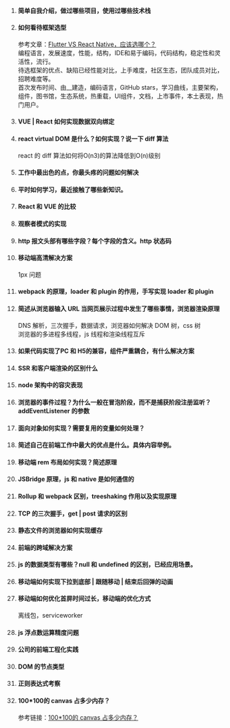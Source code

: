 1.  #### 简单自我介绍，做过哪些项目，使用过哪些技术栈

1.  #### 如何看待框架选型
    参考文章：[Flutter VS React Native，应该选哪个？](https://mp.weixin.qq.com/s/keQsc2YO-QVUq3Z4u2q1cw)<br/>
    编程语言，发展速度，性能，结构，IDE和易于编码，代码结构，稳定性和灵活性，流行。<br/>
    待选框架的优点、缺陷已经性能对比，上手难度，社区生态，团队成员对比，招聘难度等。<br/>
    首次发布时间、由__建造，编码语言，GitHub stars，学习曲线，主要架构，组件，图书馆，生态系统，热重载，UI组件，文档，上市事件，本土表现，热门用户。

1.  #### VUE | React 如何实现数据双向绑定

1.  #### react virtual DOM 是什么？如何实现？说一下 diff 算法
    react 的 diff 算法如何将O(n3)的算法降低到O(n)级别

1.  #### 工作中最出色的点，你最头疼的问题如何解决

1.  #### 平时如何学习，最近接触了哪些新知识。

1.  #### React 和 VUE 的比较

1.  #### 观察者模式的实现

1.  #### http 报文头部有哪些字段？每个字段的含义。http 状态码

1.  #### 移动端高清解决方案
    1px 问题

1.  #### webpack 的原理，loader 和 plugin 的作用，手写实现 loader 和 plugin

1.  #### 简述从浏览器输入 URL 当网页展示过程中发生了哪些事情，浏览器渲染原理
    DNS 解析，三次握手，数据请求，浏览器如何解决 DOM 树，css 树<br/>
    浏览器的多进程多线程，js 线程和渲染线程互斥

1.  #### 如果代码实现了PC 和 H5的兼容，组件严重耦合，有什么解决方案
    
1.  #### SSR 和客户端渲染的区别什么

1.  #### node 架构中的容灾表现

1.  #### 浏览器的事件过程？为什么一般在冒泡阶段，而不是捕获阶段注册监听？addEventListener 的参数

1.  #### 面向对象如何实现？需要复用的变量如何处理？

1.  #### 简述自己在前端工作中最大的优点是什么。具体内容举例。

1.  #### 移动端 rem 布局如何实现？简述原理

1.  #### JSBridge 原理，js 和 native 是如何通信的

1.  #### Rollup 和 webpack 区别，treeshaking 作用以及实现原理

1.  #### TCP 的三次握手，get | post 请求的区别

1.  #### 静态文件的浏览器如何实现缓存

1.  #### 前端的跨域解决方案

1.  #### js 的数据类型有哪些？null 和 undefined 的区别，已经应用场景。

1.  #### 移动端如何实现下拉到底部 | 跟随移动 | 结束后回弹的动画

1.  #### 移动端如何优化首屏时间过长，移动端的优化方式
    离线包，serviceworker

1.  #### js 浮点数运算精度问题

1.  #### 公司的前端工程化实践

1.  #### DOM 的节点类型

1.  #### 正则表达式考察

1.  #### 100*100的 canvas 占多少内存？
    参考链接：[100*100的 canvas 占多少内存？](https://juejin.im/post/5bdeb357e51d4536140fc7df)


